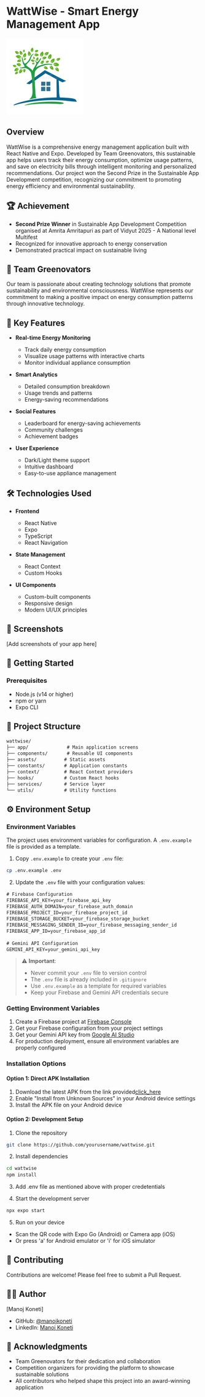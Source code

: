 # WattWise - Smart Energy Management App

<img src="assets/images/icon.png" alt="WattWise Logo" width="200" height="200" />

## Overview
WattWise is a comprehensive energy management application built with React Native and Expo. Developed by Team Greenovators, this sustainable app helps users track their energy consumption, optimize usage patterns, and save on electricity bills through intelligent monitoring and personalized recommendations. Our project won the Second Prize in the Sustainable App Development competition, recognizing our commitment to promoting energy efficiency and environmental sustainability.

## 🏆 Achievement
- **Second Prize Winner** in Sustainable App Development Competition organised at Amrita Amritapuri as part of Vidyut 2025 - A National level Multifest
- Recognized for innovative approach to energy conservation
- Demonstrated practical impact on sustainable living

## 👥 Team Greenovators
Our team is passionate about creating technology solutions that promote sustainability and environmental consciousness. WattWise represents our commitment to making a positive impact on energy consumption patterns through innovative technology.

## 🌟 Key Features

- **Real-time Energy Monitoring**
  - Track daily energy consumption
  - Visualize usage patterns with interactive charts
  - Monitor individual appliance consumption

- **Smart Analytics**
  - Detailed consumption breakdown
  - Usage trends and patterns
  - Energy-saving recommendations

- **Social Features**
  - Leaderboard for energy-saving achievements
  - Community challenges
  - Achievement badges

- **User Experience**
  - Dark/Light theme support
  - Intuitive dashboard
  - Easy-to-use appliance management

## 🛠️ Technologies Used

- **Frontend**
  - React Native
  - Expo
  - TypeScript
  - React Navigation

- **State Management**
  - React Context
  - Custom Hooks

- **UI Components**
  - Custom-built components
  - Responsive design
  - Modern UI/UX principles

## 📱 Screenshots
[Add screenshots of your app here]

## 🚀 Getting Started

### Prerequisites
- Node.js (v14 or higher)
- npm or yarn
- Expo CLI

## 🔧 Project Structure

```
wattwise/
├── app/              # Main application screens
├── components/       # Reusable UI components
├── assets/          # Static assets
├── constants/       # Application constants
├── context/         # React Context providers
├── hooks/           # Custom React hooks
├── services/        # Service layer
└── utils/           # Utility functions
```

## ⚙️ Environment Setup

### Environment Variables
The project uses environment variables for configuration. A `.env.example` file is provided as a template.

1. Copy `.env.example` to create your `.env` file:
```bash
cp .env.example .env
```

2. Update the `.env` file with your configuration values:
```env
# Firebase Configuration
FIREBASE_API_KEY=your_firebase_api_key
FIREBASE_AUTH_DOMAIN=your_firebase_auth_domain
FIREBASE_PROJECT_ID=your_firebase_project_id
FIREBASE_STORAGE_BUCKET=your_firebase_storage_bucket
FIREBASE_MESSAGING_SENDER_ID=your_firebase_messaging_sender_id
FIREBASE_APP_ID=your_firebase_app_id

# Gemini API Configuration
GEMINI_API_KEY=your_gemini_api_key
```

> ⚠️ **Important**: 
> - Never commit your `.env` file to version control
> - The `.env` file is already included in `.gitignore`
> - Use `.env.example` as a template for required variables
> - Keep your Firebase and Gemini API credentials secure

### Getting Environment Variables
1. Create a Firebase project at [Firebase Console](https://console.firebase.google.com)
2. Get your Firebase configuration from your project settings
3. Get your Gemini API key from [Google AI Studio](https://makersuite.google.com/app/apikey)
4. For production deployment, ensure all environment variables are properly configured


### Installation Options

#### Option 1: Direct APK Installation
1. Download the latest APK from the link provided[click_here](https://1drv.ms/u/c/237c845962d07dc1/ET-XZfkFSbROmOym2eArPdUBDllCc6xS_gC3vVbhXllNYA?e=BNnfXb)
2. Enable "Install from Unknown Sources" in your Android device settings
3. Install the APK file on your Android device

#### Option 2: Development Setup
1. Clone the repository
```bash
git clone https://github.com/yourusername/wattwise.git
```

2. Install dependencies
```bash
cd wattwise
npm install
```
3. Add .env file as mentioned above with proper credetentials

4. Start the development server
```bash
npx expo start
```

5. Run on your device
- Scan the QR code with Expo Go (Android) or Camera app (iOS)
- Or press 'a' for Android emulator or 'i' for iOS simulator


## 🤝 Contributing
Contributions are welcome! Please feel free to submit a Pull Request.

<!-- ## 📄 License
This project is licensed under the MIT License - see the [LICENSE](LICENSE) file for details. -->

## 👨‍💻 Author
[Manoj Koneti]
- GitHub: [@manojkoneti](https://github.com/manojk765)
- LinkedIn: [Manoj Koneti](https://www.linkedin.com/in/koneti-manoj/)

## 🙏 Acknowledgments
- Team Greenovators for their dedication and collaboration
- Competition organizers for providing the platform to showcase sustainable solutions
- All contributors who helped shape this project into an award-winning application 
